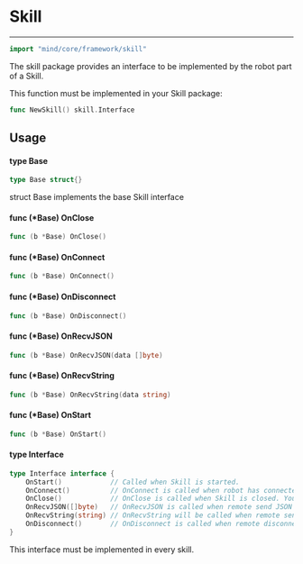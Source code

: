 # Skill

---

```go
import "mind/core/framework/skill"
```

The skill package provides an interface to be implemented by the robot part of a Skill.

This function must be implemented in your Skill package:

```go
func NewSkill() skill.Interface
```

## Usage

#### type Base

```go
type Base struct{}
```

struct Base implements the base Skill interface

#### func \(\*Base\) OnClose

```go
func (b *Base) OnClose()
```

#### func \(\*Base\) OnConnect

```go
func (b *Base) OnConnect()
```

#### func \(\*Base\) OnDisconnect

```go
func (b *Base) OnDisconnect()
```

#### func \(\*Base\) OnRecvJSON

```go
func (b *Base) OnRecvJSON(data []byte)
```

#### func \(\*Base\) OnRecvString

```go
func (b *Base) OnRecvString(data string)
```

#### func \(\*Base\) OnStart

```go
func (b *Base) OnStart()
```

#### type Interface

```go
type Interface interface {
    OnStart()            // Called when Skill is started.
    OnConnect()          // OnConnect is called when robot has connected to remote.
    OnClose()            // OnClose is called when Skill is closed. You have 1 second to do clean up before Skill is force terminated.
    OnRecvJSON([]byte)   // OnRecvJSON is called when remote send JSON data to robot. Use json.Unmarshal to parse.
    OnRecvString(string) // OnRecvString will be called when remote send string data ro robot.
    OnDisconnect()       // OnDisconnect is called when remote disconnected from robot.
}
```

This interface must be implemented in every skill.

